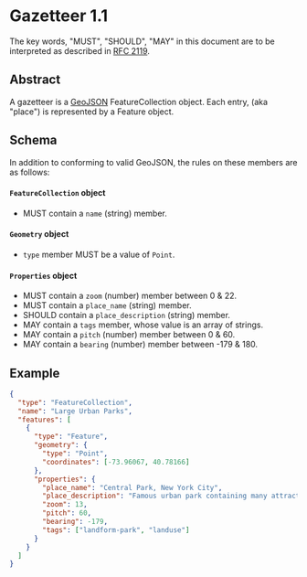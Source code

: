 # Gazetteer 1.1

The key words, "MUST", "SHOULD", "MAY" in this document are to be
interpreted as described in [RFC 2119](https://www.ietf.org/rfc/rfc2119.txt).

## Abstract

A gazetteer is a [GeoJSON](https://tools.ietf.org/html/rfc7946)
FeatureCollection object. Each entry, (aka "place") is represented by a
Feature object.

## Schema

In addition to conforming to valid GeoJSON, the rules on these members are as
follows:

#### `FeatureCollection` object

- MUST contain a `name` (string) member.

#### `Geometry` object

- `type` member MUST be a value of `Point`.

#### `Properties` object

- MUST contain a `zoom` (number) member between 0 & 22.
- MUST contain a `place_name` (string) member.
- SHOULD contain a `place_description` (string) member.
- MAY contain a `tags` member, whose value is an array of strings.
- MAY contain a `pitch` (number) member between 0 & 60.
- MAY contain a `bearing` (number) member between -179 & 180.

## Example

```json
{
  "type": "FeatureCollection",
  "name": "Large Urban Parks",
  "features": [
    {
      "type": "Feature",
      "geometry": {
        "type": "Point",
        "coordinates": [-73.96067, 40.78166]
      },
      "properties": {
        "place_name": "Central Park, New York City",
        "place_description": "Famous urban park containing many attractions",
        "zoom": 13,
        "pitch": 60,
        "bearing": -179,
        "tags": ["landform-park", "landuse"]
      }
    }
  ]
}
```
